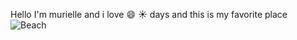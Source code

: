 Hello I'm murielle and i love :smile: :sunny: days and this is my favorite place ![Beach](https://www.google.com/url?sa=i&url=https%3A%2F%2Fwww.pexels.com%2Fsearch%2Fbeach%2F&psig=AOvVaw1pSoX8Qje3UIlfId5kMDq9&ust=1589355951496000&source=images&cd=vfe&ved=0CAIQjRxqFwoTCNjdnLrqrekCFQAAAAAdAAAAABAD)
